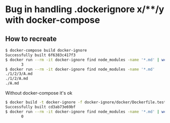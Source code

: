 # Bug in handling .dockerignore x/**/y with docker-compose

## How to recreate

```sh
$ docker-compose build docker-ignore
Successfully built 6f6383c417f3
$ docker run --rm -it docker-ignore find node_modules -name '*.md' | wc -l
       3
$ docker run --rm -it docker-ignore find node_modules -name '*.md'
./1/2/3/A.md
./1/2/A.md
./A.md
```

Without docker-compose it's ok
```sh
$ docker build -t docker-ignore -f docker-ignore/docker/Dockerfile.test docker-ignore
Successfully built cd3ab73e69bf
$ docker run --rm -it docker-ignore find node_modules -name '*.md' | wc -l
       0
```
